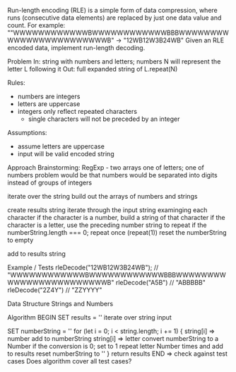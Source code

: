 Run-length encoding (RLE) is a simple form of data compression, where runs (consecutive data elements) are replaced by just one data value and count.
For example: ""WWWWWWWWWWWWBWWWWWWWWWWWWBBBWWWWWWWWWWWWWWWWWWWWWWWWB"  ->  "12WB12W3B24WB"
Given an RLE encoded data, implement run-length decoding.

Problem
In: string with numbers and letters;
numbers N will represent the letter L following it
Out: full expanded string of L.repeat(N)

Rules: 
- numbers are integers
- letters are uppercase
- integers only reflect repeated characters
  - single characters will not be preceded by an integer

Assumptions: 
- assume letters are uppercase
- input will be valid encoded string

Approach Brainstorming: 
RegExp - two arrays
one of letters; one of numbers 
problem would be that numbers would be separated into digits instead of groups of integers

iterate over the string
build out the arrays of numbers and strings

create results string
iterate through the input string
examinging each character
  if the character is a number, build a string of that character
  if the character is a letter, use the preceding number string to repeat
    if the numberString.length === 0; repeat once  (repeat(1))
  reset the numberString to empty

add to results string

Example / Tests
rleDecode("12WB12W3B24WB"); // "WWWWWWWWWWWWBWWWWWWWWWWWWBBBWWWWWWWWWWWWWWWWWWWWWWWWB"
rleDecode("A5B") // "ABBBBB"
rleDecode("2Z4Y") // "ZZYYYY"

Data Structure 
Strings and Numbers

Algorithm
BEGIN
  SET results = ''
  iterate over string input

  SET numberString = ''
  for (let i = 0; i < string.length; i += 1) {
    string[i] => number 
      add to numberString
    string[i] => letter 
      convert numberString to a Number
        if the conversion is 0; set to 1
      repeat letter Number times and add to results
      reset numberString to ''
  }
  return results
END
=> check against test cases
Does algorithm cover all test cases? 